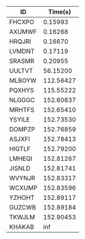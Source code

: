 |ID|Time(s)|
|-|-|
|FHCXPO|0.15993|
|AXUMWF|0.16268|
|HRQJRI|0.16670|
|LVMDNT|0.17119|
|SRASMR|0.20955|
|UULTVT|56.15200|
|MLBOYW|112.56427|
|PQXHYS|115.55222|
|NLGGGC|152.60837|
|MRHTFS|152.65410|
|YSYILE|152.73530|
|DOMPZP|152.76859|
|ASJXFI|152.78413|
|HIGTLF|152.79200|
|LMHEQI|152.81267|
|JISNLD|152.81741|
|WVYNJR|152.83317|
|WCXUMP|152.83596|
|YZHOHT|152.89117|
|GUZCWB|152.89184|
|TKWJLM|152.90453|
|KHAKAB|inf|
